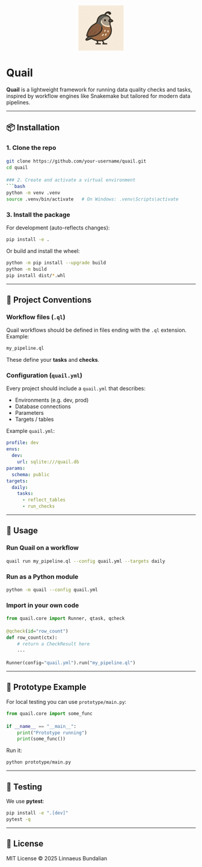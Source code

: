 <p align="center">
  <img src="quail.png" alt="Quail Logo" width="120"/>
</p>

# Quail

**Quail** is a lightweight framework for running data quality checks and tasks, inspired by workflow engines like Snakemake but tailored for modern data pipelines.

---

## 📦 Installation

### 1. Clone the repo
```bash
git clone https://github.com/your-username/quail.git
cd quail

### 2. Create and activate a virtual environment
```bash
python -m venv .venv
source .venv/bin/activate   # On Windows: .venv\Scripts\activate
```

### 3. Install the package
For development (auto-reflects changes):
```bash
pip install -e .
```

Or build and install the wheel:
```bash
python -m pip install --upgrade build
python -m build
pip install dist/*.whl
```

---

## 📝 Project Conventions

### Workflow files (`.ql`)
Quail workflows should be defined in files ending with the `.ql` extension.  
Example:
```bash
my_pipeline.ql
```
These define your **tasks** and **checks**.

### Configuration (`quail.yml`)
Every project should include a `quail.yml` that describes:
- Environments (e.g. dev, prod)
- Database connections
- Parameters
- Targets / tables

Example `quail.yml`:
```yaml
profile: dev
envs:
  dev:
    url: sqlite:///quail.db
params:
  schema: public
targets:
  daily:
    tasks:
      - reflect_tables
      - run_checks
```

---

## 🚀 Usage

### Run Quail on a workflow
```bash
quail run my_pipeline.ql --config quail.yml --targets daily
```

### Run as a Python module
```bash
python -m quail --config quail.yml
```

### Import in your own code
```python
from quail.core import Runner, qtask, qcheck

@qcheck(id="row_count")
def row_count(ctx):
    # return a CheckResult here
    ...

Runner(config="quail.yml").run("my_pipeline.ql")
```

---

## 🧪 Prototype Example

For local testing you can use `prototype/main.py`:
```python
from quail.core import some_func

if __name__ == "__main__":
    print("Prototype running")
    print(some_func())
```

Run it:
```bash
python prototype/main.py
```

---

## 🧪 Testing

We use **pytest**:
```bash
pip install -e ".[dev]"
pytest -q
```

---

## 📜 License

MIT License © 2025 Linnaeus Bundalian
